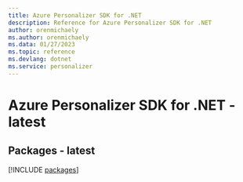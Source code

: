```yaml
---
title: Azure Personalizer SDK for .NET
description: Reference for Azure Personalizer SDK for .NET
author: orenmichaely
ms.author: orenmichaely
ms.data: 01/27/2023
ms.topic: reference
ms.devlang: dotnet
ms.service: personalizer
---
```

# Azure Personalizer SDK for .NET - latest
## Packages - latest
[!INCLUDE [packages](personalizer-index.md)]